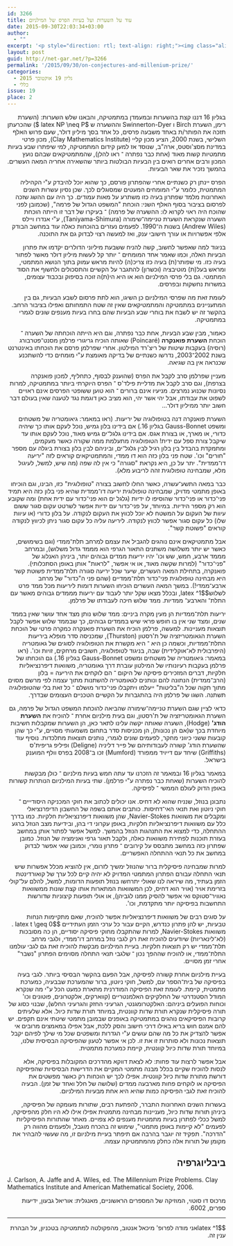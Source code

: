 ```yaml
---
id: 3266
title: עוד על השערות ועל בעיות הפרס של המילניום
date: 2015-09-30T22:03:34+03:00
author:
  - ""
excerpt: '<p style="direction: rtl; text-align: right;"><img class="alignright  wp-image-3385" src="{{site.baseurl}}/assets/img/2015/09/hyperbolic_orthogonal_dodecahedral_honeycomb-150x150.jpg" alt="hyperbolic_orthogonal_dodecahedral_honeycomb" width="120" height="120" />עם פרוש האלף השלישי, הציע מכון קליי שבעה פרסים, כל אחד בסך מיליון דולר, למי שיפתרו שבע בעיות מתמטיות קשות מאוד, שהמתמטיקאים שבהם נועץ המכון ורבים אחרים רואים בין הבעיות הבולטות ביותר שהשאירה אחריה המאה העשרים.</p>'
layout: post
guid: http://net-gar.net/?p=3266
permalink: '/2015/09/30/on-conjectures-and-millenium-prize/'
categories:
  - גליון 19 אוקטובר 2015
  - כללי
issue: 19
place: 2
---
```

<p style="direction: rtl; text-align: right;">
  בגליון 16 דננו קצת בהשערות ובמעמדן במתמטיקה, והבאנו שלש השערות: (השערת רימן, השערת Birch ו Swinnerton-Dyer וההשערה ש $latex NP \neq P $) שהכרעתן תזכה את הפותר/ת באחד משבעה פרסים, כל אחד בסך מיליון דולר, שעם פרוש האלף השלישי, בשנת 2000, הציע מכון קליי (Clay Mathematics Institute), מכון פרטי במדינת מסצ'וסטס, ארה"ב, שנוסד אז למען קידום המתמטיקה, למי שיפתרו שבע בעיות מתמטיות קשות מאוד (אחת כבר נפתרה ־ ראו להלן), שהמתמטיקאים שבהם נועץ המכון ורבים אחרים רואים בין הבעיות הבולטות ביותר שהשאירה אחריה המאה העשרים. בהמשך נזכיר את שאר הבעיות.
</p>

<p style="direction: rtl; text-align: right;">
  הפרס יינתן רק כשנתיים אחרי שהפתרון פורסם, כך שהוא יוכל להיבדק ע"י הקהיליה המתמטית, כלומר ע"י המומחים המעטים שמסוגלים לכך. שכן נסיון עשרות השנים האחרונות מלמד שפתרון בעיה כזו משתרע על מאות עמודים. כך היה עם ההשג שזכה לפרסום בציבור בסוף האלף השני: הוכחת "המשפט הגדול של פרמה", (שכמובן לפני שהוכח היה ראוי לקרוא לו: ההשערה של פרמה) ־ בעיקרו של דבר זו הייתה הוכחת השערה שנקראת השערת טניימה־שימורה (Taniyama-Shimura), ע"י אנדרו ויילס (Andrew Wiles) בשנות ה־1990. לפעמים נעזרים בהוכחות כאלה עוד במחשב הבודק אלפי אפשרויות או עורך חישובי ענק, ואז למעשה רצוי לבדוק גם את התוכנה.
</p>

<p style="direction: rtl; text-align: right;">
  בניגוד למה שאפשר לחשוב, קשה להניח ששבעת מיליוני הדולרים יקדמו את פתרון הבעיות האלה, וכמו שאמר אחד המומחים ־ יותר קל לעשות מיליון דולר מאשר לפתור בעיה כזו. מי שפותר(ת) בעיה כזו צריכ(ה) להיות מראש עמוק בתוך הנושא המתמטי, ומראש בעל(ת) מוטיבציה (וכשרון) להתגבר על הקשיים והתסכולים ולחשוף את הסוד המתמטי. גם בלי פרסי המילניום הוא או היא הי(ת)ה זוכה בסיפוק ובכבוד עצומים, במשרות נחשקות ובפרסים.
</p>

<p style="direction: rtl; text-align: right;">
  לעומת זאת מה שפרסי המילניום כן השיגו, הוא לתת פרסום לשבע הבעיות, גם בין המתעניינים במתמטיקה והמתמטיקאים שאין זה שטח התמחותם ואפילו בציבור הרחב. בהקשר זה יש לשבח את בוחרי שבע הבעיות שהם בחרו בעיות מענפים שונים לגמרי במתמטיקה.
</p>

<p style="direction: rtl; text-align: right;">
  כאמור, מבין שבע הבעיות, אחת כבר נפתרה, וגם היא הייתה הוכחתה של השערה ־ הוכחת <strong>השערת פואנקרה</strong> (Poincaré) שאותה הוכיח גריגורי פרלמן מסנט־פטרבורג (רוסיה) בעקבות שיטות של ריצ'רד המילטון. אחרי שפרלמן פרסם את הוכחתו באינטרנט בשנת 2002־2003, נדרשו כשנתיים של בדיקה מאומצת ע"י מומחים כדי להשתכנע שכנראה אין בה שגיאה.
</p>

<p style="direction: rtl; text-align: right;">
  מעניין שפרלמן סרב לקבל את הפרס (שהוענק לבסוף, כתחליף, למכון פואנקרה בצרפת), וגם סרב לקבל את מדליית פילד'ס ־ הפרס היוקרתי ביותר במתמטיקה, למרות נסיונות שכנוע נמרצים. מניעיו אינם ברורים ־ הוא טוען ששופטי הפרסים אינם ראויים לשפוט את עבודתו, אבל יהי אשר יהי, הוא מציב כאן דוגמת נגד לטענה שאין בעולם דבר חשוב יותר ממיליון דולר&#8230;
</p>

<p style="direction: rtl; text-align: right;">
  השערת פואנקרה דנה בטופולוגיה של יריעות. (ראו במאמר: גיאומטריה של משטחים ומשפט Gauss-Bonnet בגליון 16.) אם בידינו בלון גמיש, נוכל לעקם אותו כך שיהיה כדורי, או מארך, או בצורת אגס. אם בידינו גלגל־ים גמיש מאוד, נוכל לעקם אותו עד שיקבל צורת ספל עם ידית! הטופולוגיה מתעלמת ממה שקורה כאשר מעקמים, ומתמקדת בהבדל בין בלון רגיל לבין גלגל־ים, וביניהם לבין בלון בצורת ביגלה עם מספר "חורים" וכו'. שטח פני בלון כזה הוא דו ממדי, והמתמטיקאים קוראים לזה "יריעה דו־ממדית". יתר על כן, היא נקראת "סגורה" כי אין לה שפה (מה שיש, למשל, לעיגול מלא, שמבחינה טופולוגית זהה לריבוע מלא).
</p>

<p style="direction: rtl; text-align: right;">
  כבר במאה התשע־עשרה, כאשר החלו לחשוב בצורה "טופולוגית" כזו, הבינו, וגם הוכיחו באופן מתמטי מדויק, שמבחינה טופולוגית יריעה דו־ממדית שהיא פני בלון כזה היא תמיד פני־כדור או פני־כדור שהוסיפו לו ידיות (גלגל ים הוא פני־כדור עם ידית אחת) ומה שקובע הוא רק מספר הידיות. במיוחד, על פני־כדור עם ידיות אפשר לשרטט עקום סגור ששום עיוות של העקום על המשטח לא יוכל לכווץ את העקום לנקודה. על בלון כדורי (או עיוות שלו) כל עקום סגור אפשר לכווץ לנקודה. ליריעה עליה כל עקום סגור ניתן לכיווץ לנקודה קוראים "פשוטת קשר".
</p>

<p style="direction: rtl; text-align: right;">
  אבל מתמטיקאים אינם נוהגים להגביל את עצמם למרחב תלת־ממדי (וגם בשימושים, כאשר יש יותר משלושה משתנים התאור הגרפי הוא מממד גדול משלוש), ובמרחב מממד ארבע, חמש, שש וכו' יהיו יריעות ממדים גבוהים יותר, ביניהן האנלוג של "פני־כדור" (למרות שקשה מאוד, או אי אפשר, "לראות" אותן באופן הסתכלותי). פואנקרה, בתחילת המאה העשרים, שיער שכל יריעה סגורה תלת־ממדית פשוטת קשר היא מבחינה טופולוגית פני־כדור תלת־ממדיים (שהם פני ה"כדור" של מרחב ארבע־ממדי!). במשך המאה העשרים הוכיחו השערות דומות ליריעות מכל ממד פרט לשלוש$latex ^1$, ובכלל מצאו שקל יותר לעבוד עם יריעות מממדים גבוהים מאשר עם התלת־ והארבע־ ממדיות. ממד שלוש חיכה לעבודתו של פרלמן.
</p>

<p style="direction: rtl; text-align: right;">
  יריעות תלת־ממדיות הן מעין מקרה ביניים: ממד שלוש נותן מצד אחד עושר שאין בממד שנים, ומצד שני אין בו חופש פראי שיש בממדים גבוהים, כך שבממד שלוש אפשר לקבל תוצאות מעניינות. למעשה, פרלמן הוכיח את השערת פואנקרה כמקרה פרטי של הוכחת השערת הגאומטריזציה של ת'רסטון (Thurston), שמכניסה סדר מופלא ביריעות התלת־ממדיות, וכשמה כן היא ־ היא מקשרת את הטופולוגיה לסוגים של גאומטריה (היפרבולית לא־אוקלידית) שבה, בניגוד לטופולוגיה, חשובים מרחקים, זויות וכו'. (ראו במאמר: גיאומטריה של משטחים ומשפט Gauss-Bonnet בגליון 16.) גם הוכחתו של פרלמן בעקבות רעיונותיו של המילטון עוברת דרך גאומטריה, משוואות דיפרנציאליות חלקיות, דברים המזכירים פיסיקה של היקום ־ הם לוקחים את היריעה = בלון (הרב־ממדית) הנתונה להם ונותנים לגאומטריה להשתנות מתוך עצמה לפי מרשם מסוים מתוך תקוה שכל ה"בליטות" ייעלמו ויתקבלו פני־כדור מושלם ־ כל זאת בלי שהטופולוגיה תשתנה. השגו של פרלמן היה בהתגברות על הקשיים הטכניים העצומים שבדרך.
</p>

<p style="direction: rtl; text-align: right;">
  כדאי לציין שגם השערת טניימה־שימורה שהביאה להוכחת המשפט הגדול של פרמה, גם השערת הגאומטריזציה של ת'רסטון, וגם בעית מילניום אחרת ־ להוכיח את <strong>השערת הודג'</strong> (Hodge), השערה שאותה יקשה עלינו לתאר כאן, הן השערות שמקבלות חשיבות מיוחדת בכך ש(אם הן נכונות), הן מכניסות סדר בתחום משמעותי מסויים, ע"י כך שהן קובעות ששני כיווני מחקר, לפעמים שונים לגמרי, נותנים תוצאות מתלכדות. נוסיף עוד שהשערת הודג' קשורה לעבודותיהם של פייר דליניה (Deligne) ופיליפ גריפית'ס (Griffiths) שיחד עם דייויד ממפורד (Mumford) זכו ב־2008 בפרס וולף המוענק בישראל.
</p>

<p style="direction: rtl; text-align: right;">
  במאמר בגליון 16 ובמאמר זה הזכרנו עד עתה חמש בעיות מילניום ־ כולן מבקשות להוכיח השערות (שאחת כבר נפתרה ע"י פרלמן). שתי בעיות המילניום הנותרות קשורות באופן הדוק לעולם הממשי ־ לפיסיקה.
</p>

<p style="direction: rtl; text-align: right;">
  נתבונן בנוזל, שנניח שהוא לא דחיס. אנו יכולים לכתוב את חוקי המכניקה היסודייים ־ חוקי ניוטון ואת תנאי האי־דחיסות. כותבים אותם בשפה של החשבון הדיפרנציאלי ומקבלים את משוואות Navier-Stokes, שהן משוואות דיפרנציאליות חלקיות. כמו בדרך כלל עם משוואות דיפרנציאליות חלקיות, באופן עקרוני די בהן, ובידיעת מצב הנוזל ברגע ההתחלה, כדי למצוא את התנהגות הנוזל בהמשך. למשל אפשר לפתור אותן במחשב בעזרת תוכנות לפתירת משוואות כאלה, ולקבל תאור גרפי ואנימציה של הנוזל. כמובן שפתרון כזה במחשב מתבסס על קירובים ־ פתרון נומרי, וכמובן שאי אפשר לבדוק במחשב את כל תנאי ההתחלה האפשריים.
</p>

<p style="direction: rtl; text-align: right;">
  למרות שמבחינה פיסיקלית ברור שהנוזל ימשיך לזרום, אין להוציא מכלל אפשרות שיש תנאי התחלה עבורם הפתרון המתמטי המדויק לא יהיה קיים לכל ערך של קואורדינטת הזמן בעתיד, מה שיראה לנו שאולי יתרחשו בנוזל תופעות הדומות, למשל, להלם על־קולי בזרימת אויר (אויר הוא דחיס, לכן המשוואות המתארות אותו קצת שונות ממשוואות נאוויר־סטוקס ואי אפשר להסיק ממנו לגביהן), או אולי תופעות קיצוניות שדורשות התחשבות בפיסיקה יותר מתקדמת, וכו'.
</p>

<p style="direction: rtl; text-align: right;">
  על סוגים רבים של משוואות דיפרנציאליות אפשר להוכיח, שאם מתקיימות הנחות טבעיות, יש להן פתרון כנדרש, הקיים עבור כל ערכי הזמן העתידיים $latex t \geq 0$ . משוואות Navier-Stokes, למרות שהתקבלו מחוקי פיסיקה יסודיים, הן כה מסובכות (לא־לינאריות) שיודעים להוכיח זאת רק לגבי נוזל במרחב דו־ממדי, ולגבי מרחב תלת־ממדי יש רק תוצאות חלקיות. בעיית המילניום מבקשת להוכיח זאת גם לגבי עולמנו התלת־ממדי, או להוכיח שההפך נכון ־ שלגבי תנאי התחלה מסוימים הפתרון "נשבר" אחרי זמן מסויים.
</p>

<p style="direction: rtl; text-align: right;">
  בעיית מילניום אחרת קשורה לפיסיקה, אבל הפעם בהקשר הבסיסי ביותר. לגבי בעיה בפיסיקה של בית־הספר עם, למשל, חוקי ניוטון, ברור שהמערכת שבבעיה, כמערכת מתמטית, קיימת. לעומת זאת הפיסיקה המודרנית מתארת כמעט הכל ע"י מה שנקרא המודל הסטנדרטי של החלקיקים האלמנטריים (קווארקים, אלקטרונים, פוטונים וכו' וכוחות הפועלים ביניהם: האלקטרומגנטי, הגרעיני החזק והגרעיני החלש), שבנוי כסוג של תורה פיסיקלית שנקרא תורת שדות קוונטית, במיוחד תורת שדות כיול. אלא שלעיתים קרובות הפיסיקאים נוהגים במתמטיקה באופנים שבמובן מתמטי שיטתי אינם תקפים. יש להם אמנם חוש בריא באילו דרכי חישוב והסק ללכת, אבל אפילו במאמצים מרובים אי אפשר להצדיק את כל מה שהם עושים ע"י הגדרות ומשפטים שכל מי שילך לפיהם יקבל תוצאות נכונות ולא סותרות זו את זו. לכן אי אפשר לטעון שהפיסיקה הבסיסית שלנו, במיוחד תורת שדות כיול קוונטית, קיימת כמערכת מתמטית.
</p>

<p style="direction: rtl; text-align: right;">
  אבל אפשר לרצות עוד פחות: לא לצאת דווקא מהדרכים המקובלות בפיסיקה, אלא לנסות להוכיח שקיים בכלל מבנה מתמטי המקיים את הדרישות הבסיסיות שהפיסיקה דורשת מתורת שדות כיול קוונטית. אפילו לכך יש הוכחות רק כאשר מפשטים את הפיסיקה או לוקחים פחות מארבעה ממדים (שלושה של חלל ואחד של זמן). הבעיה להוכיח זאת לגבי הפיסיקה כמות שהיא היא אחת מבעיות המילניום.
</p>

<p style="direction: rtl; text-align: right;">
  בעשרות השנים האחרונות התברר, להפתעת רבים, שתורות מעומקה של הפיסיקה, ביניהן תורות שדות כיול, מעניינות מבחינה מתמטית אפילו אילו לא היו חלק מהפיסיקה, למשל ככלי לפתרון בעיות מתמטיות מענפים לא צפויים. מאחר שהתורות הפיסיקליות לפעמים "לא קיימות באופן מתמטי", שימוש זה בהכרח מוגבל, ולפעמים מהווה רק "הדרכה". תפקיד זה יוגבר בהרבה אם תיפתר בעיית מילניום זו, מה שעשוי להבהיר את מקומן של תורות אלה כחלק מהמתמטיקה עצמה.
</p>

<h2 style="direction: rtl; text-align: right;">
  ביבליוגרפיה
</h2>

<p style="direction: ltr; text-align: left;">
  J. Carlson, A. Jaffe and A. Wiles, ed. The Millennium Prize Problems. Clay Mathematics Institute and American Mathematical Society, 2006.
</p>

<p style="direction: rtl; text-align: right;">
  מרכוס דו סוטוי, המוזיקה של המספרים הראשוניים, מאנגלית: אוריאל גבעון, ידיעות ספרים, 6002.
</p>

* * *

<p style="direction: rtl; text-align: right;">
  $latex ^1$אני מודה לפרופ' מיכאל אנטוב, מהפקולטה למתמטיקה בטכניון, על הבהרת ענין זה.
</p>